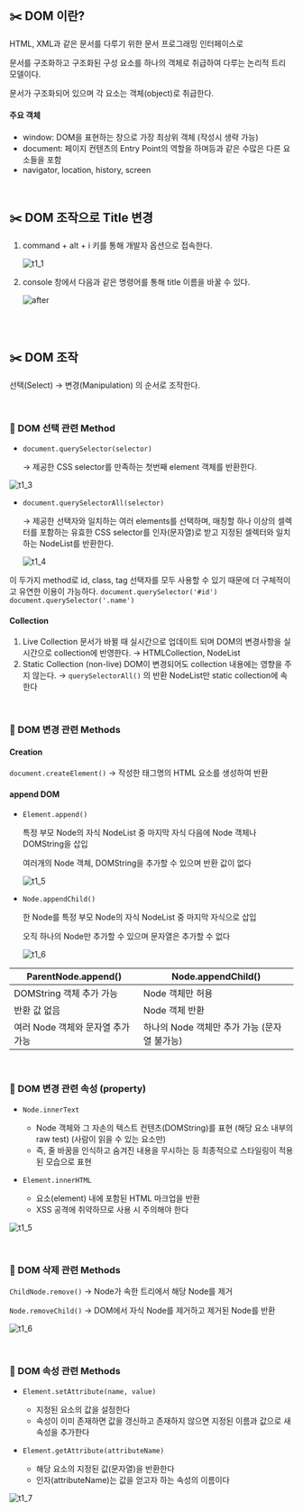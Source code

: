 ## ✂️ DOM 이란?

HTML, XML과 같은 문서를 다루기 위한 문서 프로그래밍 인터페이스로

문서를 구조화하고 구조화된 구성 요소를 하나의 객체로 취급하여 다루는 논리적 트리 모델이다.

문서가 구조화되어 있으며 각 요소는 객체(object)로 취급한다.

#### 주요 객체

- window: DOM을 표현하는 창으로 가장 최상위 객체 (작성시 생략 가능)
- document: 페이지 컨텐츠의 Entry Point의 역할을 하며등과 같은 수많은 다른 요소들을 포함
- navigator, location, history, screen

<br>

## ✂️ DOM 조작으로 Title 변경

1. command + alt + i 키를 통해 개발자 옵션으로 접속한다.

   ![t1_1](js_DOM.assets/before.png)

2. console 창에서 다음과 같은 명령어를 통해 title 이름을 바꿀 수 있다.

   ![after](js_DOM.assets/after.png)

<br>

<br>

## ✂️ DOM 조작

선택(Select) → 변경(Manipulation) 의 순서로 조작한다.

<br>

### 📎 DOM 선택 관련 Method

- `document.querySelector(selector)`

  → 제공한 CSS selector를 만족하는 첫번째 element 객체를 반환한다.

![t1_3](js_DOM.assets/t1_1.png)

- `document.querySelectorAll(selector)`

  → 제공한 선택자와 일치하는 여러 elements를 선택하며, 매칭할 하나 이상의 셀렉터를 포함하는 유효한 CSS selector를 인자(문자열)로 받고 지정된 셀렉터와 일치하는 NodeList를 반환한다.

  ![t1_4](js_DOM.assets/t1_2.png)

이 두가지 method로 id, class, tag 선택자를 모두 사용할 수 있기 때문에 더 구체적이고 유연한 이용이 가능하다.
`document.querySelector('#id')`
`document.querySelector('.name')`

#### Collection

1. Live Collection
   문서가 바뀔 때 실시간으로 업데이트 되며 DOM의 변경사항을 실시간으로 collection에 반영한다.
   → HTMLCollection, NodeList
2. Static Collection (non-live)
   DOM이 변경되어도 collection 내용에는 영향을 주지 않는다.
   → `querySelectorAll()` 의 반환 NodeList만 static collection에 속한다

<br>

### 📎 DOM 변경 관련 Methods

#### Creation

`document.createElement()` → 작성한 태그명의 HTML 요소를 생성하여 반환

#### append DOM

- `Element.append()`

  특정 부모 Node의 자식 NodeList 중 마지막 자식 다음에 Node 객체나 DOMString을 삽입

  여러개의 Node 객체, DOMString을 추가할 수 있으며 반환 값이 없다

  ![t1_5](js_DOM.assets/t1_3.png)

- `Node.appendChild()`

  한 Node를 특정 부모 Node의 자식 NodeList 중 마지막 자식으로 삽입

  오직 하나의 Node만 추가할 수 있으며 문자열은 추가할 수 없다

  ![t1_6](js_DOM.assets/t1_4.png)

| ParentNode.append()               | Node.appendChild()                           |
| --------------------------------- | -------------------------------------------- |
| DOMString 객체 추가 가능          | Node 객체만 허용                             |
| 반환 값 없음                      | Node 객체 반환                               |
| 여러 Node 객체와 문자열 추가 가능 | 하나의 Node 객체만 추가 가능 (문자열 불가능) |

<br>

### 📎 DOM 변경 관련 속성 (property)

- `Node.innerText`
  - Node 객체와 그 자손의 텍스트 컨텐츠(DOMString)를 표현 (해당 요소 내부의 raw test) (사람이 읽을 수 있는 요소만)
  - 즉, 줄 바꿈을 인식하고 숨겨진 내용을 무시하는 등 최종적으로 스타일링이 적용된 모습으로 표현

- `Element.innerHTML`
  - 요소(element) 내에 포함된 HTML 마크업을 반환
  - XSS 공격에 취약하므로 사용 시 주의해야 한다

![t1_5](js_DOM.assets/t1_5.png)

<br>

### 📎 DOM 삭제 관련 Methods

`ChildNode.remove()` → Node가 속한 트리에서 해당 Node를 제거

`Node.removeChild()` → DOM에서 자식 Node를 제거하고 제거된 Node를 반환

![t1_6](js_DOM.assets/t1_6.png)

<br>

### 📎 DOM 속성 관련 Methods

- `Element.setAttribute(name, value)`
  - 지정된 요소의 값을 설정한다
  - 속성이 이미 존재하면 값을 갱신하고 존재하지 않으면 지정된 이름과 값으로 새 속성을 추가한다

- `Element.getAttribute(attributeName)`
  - 해당 요소의 지정된 값(문자열)을 반환한다
  - 인자(attributeName)는 값을 얻고자 하는 속성의 이름이다

![t1_7](js_DOM.assets/t1_7.png)
